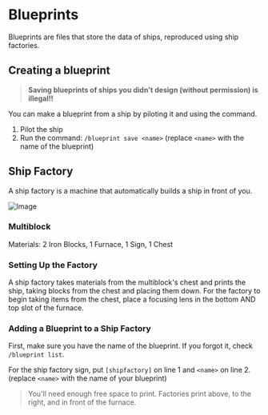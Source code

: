 # Blueprints

Blueprints are files that store the data of ships, reproduced using ship factories.

## Creating a blueprint

> **Saving blueprints of ships you didn't design (without permission) is illegal!!**

You can make a blueprint from a ship by piloting it and using the command.

1. Pilot the ship
2. Run the command: `/blueprint save <name>` (replace `<name>` with the name of the blueprint)

## Ship Factory

A ship factory is a machine that automatically builds a ship in front of you.

![Image](https://i.imgur.com/igESO3u.png)

### Multiblock

Materials: 2 Iron Blocks, 1 Furnace, 1 Sign, 1 Chest

### Setting Up the Factory

A ship factory takes materials from the multiblock's chest and prints the ship, taking blocks from the chest and placing them down. For the factory to begin taking items from the chest, place a focusing lens in the bottom AND top slot of the furnace.

### Adding a Blueprint to a Ship Factory

First, make sure you have the name of the blueprint. If you forgot it, check `/blueprint list`.

For the ship factory sign, put `[shipfactory]` on line 1 and `<name>` on line 2.
(replace `<name>` with the name of your blueprint)

> You'll need enough free space to print.
> Factories print above, to the right, and in front of the furnace.
